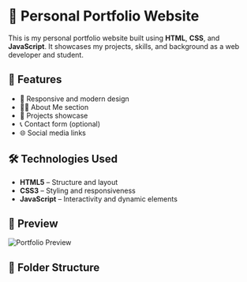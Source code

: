 # 💼 Personal Portfolio Website

This is my personal portfolio website built using **HTML**, **CSS**, and **JavaScript**. It showcases my projects, skills, and background as a web developer and student.

## 🚀 Features

- 🎨 Responsive and modern design
- 🧑‍💻 About Me section
- 📁 Projects showcase
- 📞 Contact form (optional)
- 🌐 Social media links

## 🛠️ Technologies Used

- **HTML5** – Structure and layout
- **CSS3** – Styling and responsiveness
- **JavaScript** – Interactivity and dynamic elements

## 📸 Preview

![Portfolio Preview](screenshot.png) <!-- Replace with an actual screenshot if available -->

## 📂 Folder Structure

